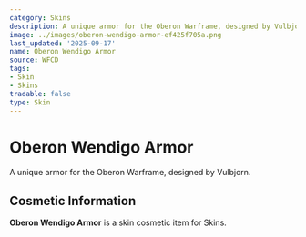```yaml
---
category: Skins
description: A unique armor for the Oberon Warframe, designed by Vulbjorn.
image: ../images/oberon-wendigo-armor-ef425f705a.png
last_updated: '2025-09-17'
name: Oberon Wendigo Armor
source: WFCD
tags:
- Skin
- Skins
tradable: false
type: Skin
---
```


# Oberon Wendigo Armor

A unique armor for the Oberon Warframe, designed by Vulbjorn.

## Cosmetic Information

**Oberon Wendigo Armor** is a skin cosmetic item for Skins.

